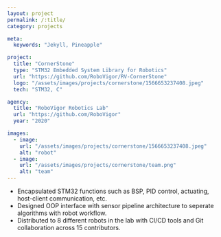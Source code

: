 ```yaml
---
layout: project
permalink: /:title/
category: projects

meta:
  keywords: "Jekyll, Pineapple"

project:
  title: "CornerStone"
  type: "STM32 Embedded System Library for Robotics"
  url: "https://github.com/RoboVigor/RV-CornerStone"
  logo: "/assets/images/projects/cornerstone/1566653237408.jpeg"
  tech: "STM32, C"

agency:
  title: "RoboVigor Robotics Lab"
  url: "https://github.com/RoboVigor"
  year: "2020"

images:
  - image:
    url: "/assets/images/projects/cornerstone/1566653237408.jpeg"
    alt: "robot"
  - image:
    url: "/assets/images/projects/cornerstone/team.png"
    alt: "team"
---
```

- Encapsulated STM32 functions such as BSP, PID control, actuating, host-client communication, etc.
- Designed OOP interface with sensor pipeline architecture to seperate algorithms with robot workflow.
- Distributed to 8 different robots in the lab with CI/CD tools and Git collaboration across 15 contributors.